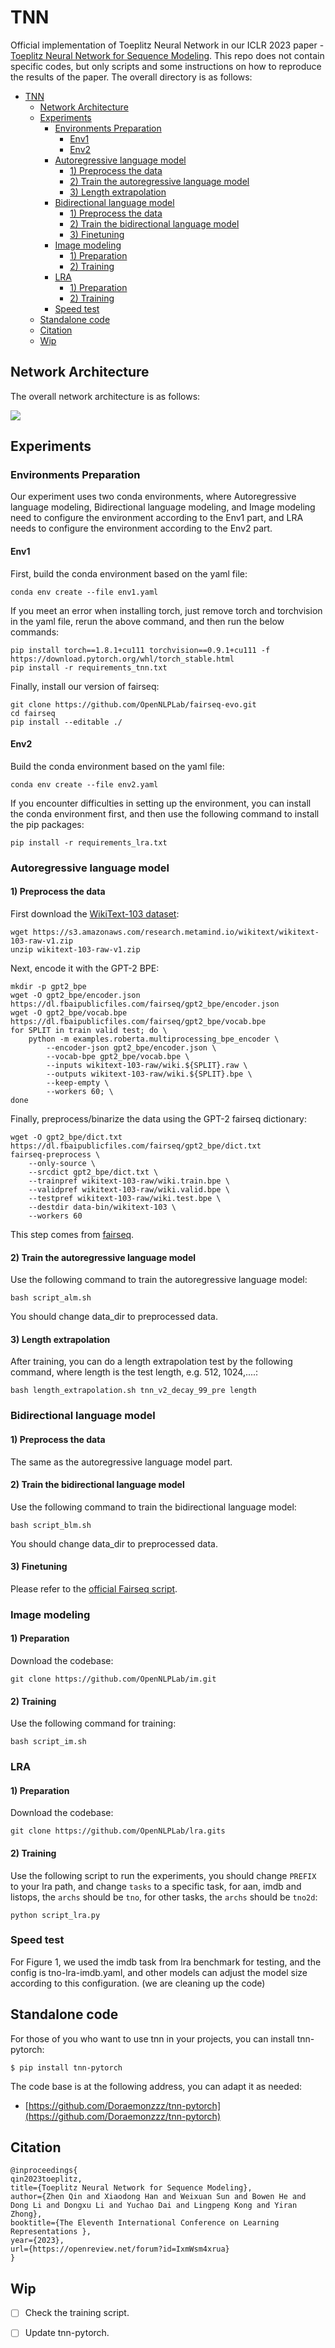 # TNN

Official implementation of Toeplitz Neural Network in our ICLR 2023 paper - [Toeplitz Neural Network for Sequence Modeling](https://openreview.net/forum?id=IxmWsm4xrua). This repo does not contain specific codes, but only scripts and some instructions on how to reproduce the results of the paper. The overall directory is as follows:


- [TNN](#tnn)
  - [Network Architecture](#network-architecture)
  - [Experiments](#experiments)
    - [Environments Preparation](#environments-preparation)
      - [Env1](#env1)
      - [Env2](#env2)
    - [Autoregressive language model](#autoregressive-language-model)
      - [1) Preprocess the data](#1-preprocess-the-data)
      - [2) Train the autoregressive language model](#2-train-the-autoregressive-language-model)
      - [3) Length extrapolation](#3-length-extrapolation)
    - [Bidirectional language model](#bidirectional-language-model)
      - [1) Preprocess the data](#1-preprocess-the-data-1)
      - [2) Train the bidirectional language model](#2-train-the-bidirectional-language-model)
      - [3) Finetuning](#3-finetuning)
    - [Image modeling](#image-modeling)
      - [1) Preparation](#1-preparation)
      - [2) Training](#2-training)
    - [LRA](#lra)
      - [1) Preparation](#1-preparation-1)
      - [2) Training](#2-training-1)
    - [Speed test](#speed-test)
  - [Standalone code](#standalone-code)
  - [Citation](#citation)
  - [Wip](#wip)



## Network Architecture

The overall network architecture is as follows:

![](./network.png)



## Experiments

### Environments Preparation

Our experiment uses two conda environments, where Autoregressive language modeling, Bidirectional language modeling, and Image modeling need to configure the environment according to the Env1 part, and LRA needs to configure the environment according to the Env2 part.

#### Env1

First, build the conda environment based on the yaml file:

```
conda env create --file env1.yaml
```

If you meet an error when installing torch, just remove torch and torchvision in the yaml file, rerun the above command, and then run the below commands:

```
pip install torch==1.8.1+cu111 torchvision==0.9.1+cu111 -f https://download.pytorch.org/whl/torch_stable.html
pip install -r requirements_tnn.txt
```

Finally, install our version of fairseq:

```
git clone https://github.com/OpenNLPLab/fairseq-evo.git
cd fairseq
pip install --editable ./
```



#### Env2

Build the conda environment based on the yaml file:

```
conda env create --file env2.yaml
```
If you encounter difficulties in setting up the environment, you can install the conda environment first, and then use the following command to install the pip packages:
```
pip install -r requirements_lra.txt
```


### Autoregressive language model

#### 1) Preprocess the data

First download the [WikiText-103 dataset](https://www.salesforce.com/products/einstein/ai-research/the-wikitext-dependency-language-modeling-dataset/):

```
wget https://s3.amazonaws.com/research.metamind.io/wikitext/wikitext-103-raw-v1.zip
unzip wikitext-103-raw-v1.zip
```

Next, encode it with the GPT-2 BPE:

```
mkdir -p gpt2_bpe
wget -O gpt2_bpe/encoder.json https://dl.fbaipublicfiles.com/fairseq/gpt2_bpe/encoder.json
wget -O gpt2_bpe/vocab.bpe https://dl.fbaipublicfiles.com/fairseq/gpt2_bpe/vocab.bpe
for SPLIT in train valid test; do \
    python -m examples.roberta.multiprocessing_bpe_encoder \
        --encoder-json gpt2_bpe/encoder.json \
        --vocab-bpe gpt2_bpe/vocab.bpe \
        --inputs wikitext-103-raw/wiki.${SPLIT}.raw \
        --outputs wikitext-103-raw/wiki.${SPLIT}.bpe \
        --keep-empty \
        --workers 60; \
done
```

Finally, preprocess/binarize the data using the GPT-2 fairseq dictionary:

```
wget -O gpt2_bpe/dict.txt https://dl.fbaipublicfiles.com/fairseq/gpt2_bpe/dict.txt
fairseq-preprocess \
    --only-source \
    --srcdict gpt2_bpe/dict.txt \
    --trainpref wikitext-103-raw/wiki.train.bpe \
    --validpref wikitext-103-raw/wiki.valid.bpe \
    --testpref wikitext-103-raw/wiki.test.bpe \
    --destdir data-bin/wikitext-103 \
    --workers 60
```

This step comes from [fairseq](https://github.com/facebookresearch/fairseq/blob/main/examples/roberta/README.pretraining.md).



#### 2) Train the autoregressive language model

Use the following command to train the autoregressive language model:

```
bash script_alm.sh
```

You should change data_dir to preprocessed data.



#### 3) Length extrapolation

After training, you can do a length extrapolation test by the following command, where length is the test length, e.g. 512, 1024,....:

```
bash length_extrapolation.sh tnn_v2_decay_99_pre length
```





### Bidirectional language model

#### 1) Preprocess the data

The same as the autoregressive language model part.



#### 2) Train the bidirectional language model

Use the following command to train the bidirectional language model:

```
bash script_blm.sh
```

You should change data_dir to preprocessed data.



#### 3) Finetuning

Please refer to the [official Fairseq script](https://github.com/facebookresearch/fairseq/blob/main/examples/roberta/README.glue.md).



### Image modeling

#### 1) Preparation

Download the codebase:

```
git clone https://github.com/OpenNLPLab/im.git
```



#### 2) Training

Use the following command for training:

```
bash script_im.sh
```



### LRA

#### 1) Preparation

Download the codebase:

```
git clone https://github.com/OpenNLPLab/lra.gits
```



#### 2) Training

Use the following script to run the experiments, you should change `PREFIX` to your lra path, and change `tasks` to a specific task, for aan, imdb and listops, the `archs` should be `tno`, for other tasks, the `archs` should be `tno2d`:

```
python script_lra.py
```

### Speed test

For Figure 1, we used the imdb task from lra benchmark for testing, and the config is tno-lra-imdb.yaml, and other models can adjust the model size according to this configuration. (we are cleaning up the code)

## Standalone code

For those of you who want to use tnn in your projects, you can install tnn-pytorch:

```
$ pip install tnn-pytorch
```

The code base is at the following address, you can adapt it as needed:

- [https://github.com/Doraemonzzz/tnn-pytorch](https://github.com/Doraemonzzz/tnn-pytorch)



## Citation

```
@inproceedings{
qin2023toeplitz,
title={Toeplitz Neural Network for Sequence Modeling},
author={Zhen Qin and Xiaodong Han and Weixuan Sun and Bowen He and Dong Li and Dongxu Li and Yuchao Dai and Lingpeng Kong and Yiran Zhong},
booktitle={The Eleventh International Conference on Learning Representations },
year={2023},
url={https://openreview.net/forum?id=IxmWsm4xrua}
}
```



## Wip

- [ ] Check the training script.
- [ ] Update tnn-pytorch.



